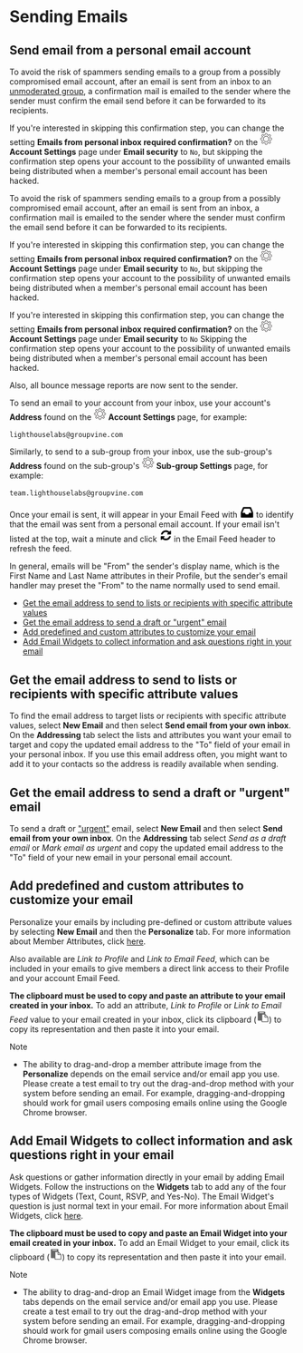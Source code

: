 # Sending Emails


<span id="gv-3send-2sendInbox"></span>
## Send email from a personal email account

<span class="g4s sub">
<span class=highlight>
  
To avoid the risk of spammers sending emails to a group from a possibly compromised email account, after an email is sent from an inbox to an [unmoderated group](/3-send/4-sendSettings.md?gv-qargs=0#gv-2members-4sendsettings-use-moderation), a confirmation mail is emailed to the sender where the sender must confirm the email send before it can be forwarded to its recipients.

If you're interested in skipping this confirmation step, you can change the setting **Emails from personal inbox required confirmation?** on 
the <img src="/docimages/transparent-gear-icon.png" height="22">**Account Settings** page under **Email security** to `No`, but skipping the confirmation step opens your account to the possibility of unwanted emails being distributed when a member's personal email account has been hacked.

</span> <!-- highlight -->
</span> <!-- g4s sub -->

<span class="free">
<span class=highlight>
  
To avoid the risk of spammers sending emails to a group from a possibly compromised email account, after an email is sent from an inbox, a confirmation mail is emailed to the sender where the sender must confirm the email send before it can be forwarded to its recipients.

If you're interested in skipping this confirmation step, you can change the setting **Emails from personal inbox required confirmation?** on 
the <img src="/docimages/transparent-gear-icon.png" height="22">**Account Settings** page under **Email security** to `No`, but skipping 
the confirmation step opens your account to the possibility of unwanted emails being distributed when a member's personal email account has been hacked.

</span> <!-- highlight -->
</span> <!-- free -->

If you're interested in skipping this confirmation step, you can change the setting **Emails from personal inbox required confirmation?** on 
the <img src="/docimages/transparent-gear-icon.png" height="22">**Account Settings** page under **Email security** to `No`
Skipping the confirmation step opens your account to the possibility of unwanted emails being distributed when a member's personal email account has been hacked.
 
Also, all bounce message reports are now sent to the sender.

To send an email to your account from your inbox, use your account's **Address** found on the <img src="/docimages/transparent-gear-icon.png" height="22"> **Account Settings** page, for example:

```
lighthouselabs@groupvine.com
```

<span class="g4s sub"> 

Similarly, to send to a sub-group from your inbox, use the sub-group's **Address** found on the sub-group's 
<img src="/docimages/transparent-gear-icon.png" height="22"> **Sub-group Settings** page, for example:

```
team.lighthouselabs@groupvine.com
```

</span> <!-- g4s sub -->

Once your email is sent, it will appear in your Email Feed with <img src="/docimages/sent-from-inbox-icon.png" height="22"> to 
identify that the email was sent from a personal email account.  If your email isn't listed at the top, wait a minute and click <img src="/docimages/refresh-feed-icon.png" width="22"> in the Email Feed header to 
refresh the feed.

In general, emails will be "From" the sender's display name, which is the
First Name and Last Name attributes in their Profile, but the sender's email handler may preset the "From" to 
the name normally used to send email.

* [Get the email address to send to lists or recipients with specific attribute values](#gv-3send-2sendInbox-listattraddr)
* [Get the email address to send a draft or "urgent" email](#gv-3send-2sendInbox-drafturgentaddr)
* [Add predefined and custom attributes to customize your email](#gv-3send-2sendInbox-useattrs)
* [Add Email Widgets to collect information and ask questions right in your email](#gv-3send-2sendInbox-useews)


<span id="gv-3send-2sendInbox-listattraddr"></span>
## Get the email address to send to lists or recipients with specific attribute values

To find the email address to target lists or recipients with specific attribute values, select **New Email** and then select **Send email from 
your own inbox**.  On the **Addressing** tab select the lists and attributes you want your email to target and copy the updated email 
address to the "To" field of your email in your personal inbox.  If you use this email address often, you might want to add it to your contacts so the address is readily available when sending.

<span id="gv-3send-2sendInbox-drafturgentaddr"></span>
## Get the email address to send a draft or "urgent" email

To send a draft or ["urgent"](/3-send/3-sendTexts.md?gv-qargs=0#gv-2members-3sendTexts) email, 
select **New Email** and then select **Send email from your own inbox**.  On the **Addressing** tab select *Send as a draft email* 
or *Mark email as urgent* and copy the updated email address to the "To" field of your new email in your personal email account.  

<span id="gv-3send-2sendInbox-useattrs"></span>
## Add predefined and custom attributes to customize your email

Personalize your emails by including pre-defined or custom attribute values by selecting **New Email** and then the **Personalize** tab.  For more
information about Member Attributes, click [here](/2-members/4-membersattributes.md?gv-qargs=0#gv-2members-4membersattributes).  

Also available are *Link to Profile* and *Link to Email Feed*, which can be included in your emails to give members a direct link access to their Profile and your account Email Feed.

<span class=highlight>
  
**The clipboard must be used to copy and paste an attribute to your email created in your inbox.**  To add an attribute, *Link to Profile* or *Link to Email Feed* value to your email created in your inbox, click its clipboard (<img src="/docimages/clipboard-icon.png" width="22">) to copy its representation and then paste it into your email.  

</span> <!-- highlight -->

Note

* The ability to drag-and-drop a member attribute image 
from the **Personalize** depends on the email service 
and/or email app you use.  Please create a test email to try out the drag-and-drop 
method with your system before sending an email. For example, dragging-and-dropping should 
work for gmail users composing emails online using the 
Google Chrome browser.

<span id="gv-3send-2sendInbox-useews"></span>
## Add Email Widgets to collect information and ask questions right in your email

Ask questions or gather information directly in your email by adding Email Widgets.  Follow 
the instructions on the **Widgets** tab to add any of the four types of Widgets
(Text, Count, RSVP, and Yes-No).  The Email Widget's question is just normal text in your email.  For more information about Email Widgets,
click [here](/5-widgets/1-ewIntro.md?gv-qargs=0).

<span class=highlight>
  
**The clipboard must be used to copy and paste an Email Widget into your email created in your inbox.**  To add an Email Widget to your email, click its clipboard (<img src="/docimages/clipboard-icon.png" width="22">) to copy its representation and then paste it into your email.  

</span> <!-- highlight -->

Note

* The ability to drag-and-drop an Email Widget image 
from the **Widgets** tabs depends on the email service 
and/or email app you use.  Please create a test email to try out the drag-and-drop 
method with your system before sending an email. For example, dragging-and-dropping should 
work for gmail users composing emails online using the 
Google Chrome browser.
